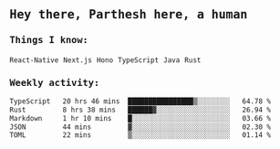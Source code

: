 <samp>
    <h2>Hey there, Parthesh here, a human</h2>
    <h3>Things I know: </h3>
    <code>React-Native</code> <code>Next.js</code> <code>Hono</code> <code>TypeScript</code> <code>Java</code> <code>Rust</code>
    <h3>Weekly activity:</h3>
<!--START_SECTION:waka-->

```txt
TypeScript   20 hrs 46 mins  ████████████████▒░░░░░░░░   64.78 %
Rust         8 hrs 38 mins   ██████▓░░░░░░░░░░░░░░░░░░   26.94 %
Markdown     1 hr 10 mins    █░░░░░░░░░░░░░░░░░░░░░░░░   03.66 %
JSON         44 mins         ▓░░░░░░░░░░░░░░░░░░░░░░░░   02.30 %
TOML         22 mins         ▒░░░░░░░░░░░░░░░░░░░░░░░░   01.14 %
```

<!--END_SECTION:waka-->
</samp>
